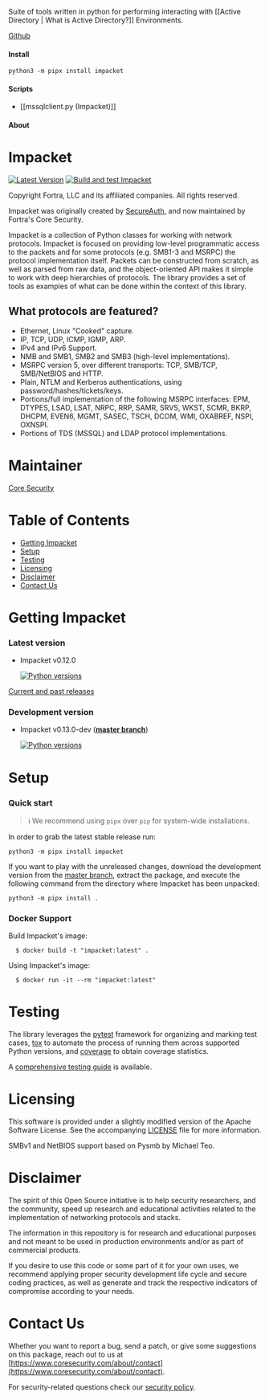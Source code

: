 
Suite of tools written in python for performing interacting with [[Active Directory | What is Active Directory?]] Environments.

[Github](https://github.com/fortra/impacket)

#### Install
```
python3 -m pipx install impacket
```
#### Scripts
 - [[mssqlclient.py (Impacket)]]






#### About

# Impacket

[](https://github.com/fortra/impacket#impacket)

[![Latest Version](https://camo.githubusercontent.com/a087a9f651b619852a7262de6fc2cc1098272f7cc8a7671620ea2ba15285bff9/68747470733a2f2f696d672e736869656c64732e696f2f707970692f762f696d7061636b65742e737667)](https://pypi.python.org/pypi/impacket/) [![Build and test Impacket](https://github.com/fortra/impacket/actions/workflows/build_and_test.yml/badge.svg)](https://github.com/fortra/impacket/actions/workflows/build_and_test.yml)

Copyright Fortra, LLC and its affiliated companies. All rights reserved.

Impacket was originally created by [SecureAuth](https://www.secureauth.com/labs/open-source-tools/impacket), and now maintained by Fortra's Core Security.

Impacket is a collection of Python classes for working with network protocols. Impacket is focused on providing low-level programmatic access to the packets and for some protocols (e.g. SMB1-3 and MSRPC) the protocol implementation itself. Packets can be constructed from scratch, as well as parsed from raw data, and the object-oriented API makes it simple to work with deep hierarchies of protocols. The library provides a set of tools as examples of what can be done within the context of this library.

## What protocols are featured?

[](https://github.com/fortra/impacket#what-protocols-are-featured)

- Ethernet, Linux "Cooked" capture.
- IP, TCP, UDP, ICMP, IGMP, ARP.
- IPv4 and IPv6 Support.
- NMB and SMB1, SMB2 and SMB3 (high-level implementations).
- MSRPC version 5, over different transports: TCP, SMB/TCP, SMB/NetBIOS and HTTP.
- Plain, NTLM and Kerberos authentications, using password/hashes/tickets/keys.
- Portions/full implementation of the following MSRPC interfaces: EPM, DTYPES, LSAD, LSAT, NRPC, RRP, SAMR, SRVS, WKST, SCMR, BKRP, DHCPM, EVEN6, MGMT, SASEC, TSCH, DCOM, WMI, OXABREF, NSPI, OXNSPI.
- Portions of TDS (MSSQL) and LDAP protocol implementations.

# Maintainer

[](https://github.com/fortra/impacket#maintainer)

[Core Security](https://www.coresecurity.com/)

# Table of Contents

[](https://github.com/fortra/impacket#table-of-contents)

- [Getting Impacket](https://github.com/fortra/impacket#getting-impacket)
- [Setup](https://github.com/fortra/impacket#setup)
- [Testing](https://github.com/fortra/impacket#testing)
- [Licensing](https://github.com/fortra/impacket#licensing)
- [Disclaimer](https://github.com/fortra/impacket#disclaimer)
- [Contact Us](https://github.com/fortra/impacket#contact-us)

# Getting Impacket

[](https://github.com/fortra/impacket#getting-impacket)

### Latest version

[](https://github.com/fortra/impacket#latest-version)

- Impacket v0.12.0
    
    [![Python versions](https://camo.githubusercontent.com/642b584fa2fc91e64edf3a7cea8c25b4896d8b8fc832cc339d0d3ab2414438ac/68747470733a2f2f696d672e736869656c64732e696f2f707970692f707976657273696f6e732f696d7061636b65742e737667)](https://pypi.python.org/pypi/impacket/)
    

[Current and past releases](https://github.com/fortra/impacket/releases)

### Development version

[](https://github.com/fortra/impacket#development-version)

- Impacket v0.13.0-dev (**[master branch](https://github.com/fortra/impacket/tree/master)**)
    
    [![Python versions](https://camo.githubusercontent.com/b1f02907b8d8e2e126efe58b8e57dc78b04990139f52dd203dc1cb8bde908341/68747470733a2f2f696d672e736869656c64732e696f2f62616467652f707974686f6e2d332e38253230253743253230332e39253230253743253230332e3130253230253743253230332e3131253230253743253230332e31322d626c75652e737667)](https://github.com/fortra/impacket/tree/master)
    

# Setup

[](https://github.com/fortra/impacket#setup)

### Quick start

[](https://github.com/fortra/impacket#quick-start)

> ℹ️ We recommend using `pipx` over `pip` for system-wide installations.

In order to grab the latest stable release run:

```
python3 -m pipx install impacket
```

If you want to play with the unreleased changes, download the development version from the [master branch](https://github.com/fortra/impacket/tree/master), extract the package, and execute the following command from the directory where Impacket has been unpacked:

```
python3 -m pipx install .
```

### Docker Support

[](https://github.com/fortra/impacket#docker-support)

Build Impacket's image:

```
  $ docker build -t "impacket:latest" .
```

Using Impacket's image:

```
  $ docker run -it --rm "impacket:latest"
```

# Testing

[](https://github.com/fortra/impacket#testing)

The library leverages the [pytest](https://docs.pytest.org/) framework for organizing and marking test cases, [tox](https://tox.readthedocs.io/) to automate the process of running them across supported Python versions, and [coverage](https://coverage.readthedocs.io/) to obtain coverage statistics.

A [comprehensive testing guide](https://github.com/fortra/impacket/blob/master/TESTING.md) is available.

# Licensing

[](https://github.com/fortra/impacket#licensing)

This software is provided under a slightly modified version of the Apache Software License. See the accompanying [LICENSE](https://github.com/fortra/impacket/blob/master/LICENSE) file for more information.

SMBv1 and NetBIOS support based on Pysmb by Michael Teo.

# Disclaimer

[](https://github.com/fortra/impacket#disclaimer)

The spirit of this Open Source initiative is to help security researchers, and the community, speed up research and educational activities related to the implementation of networking protocols and stacks.

The information in this repository is for research and educational purposes and not meant to be used in production environments and/or as part of commercial products.

If you desire to use this code or some part of it for your own uses, we recommend applying proper security development life cycle and secure coding practices, as well as generate and track the respective indicators of compromise according to your needs.

# Contact Us

[](https://github.com/fortra/impacket#contact-us)

Whether you want to report a bug, send a patch, or give some suggestions on this package, reach out to us at [https://www.coresecurity.com/about/contact](https://www.coresecurity.com/about/contact).

For security-related questions check our [security policy](https://github.com/fortra/impacket/blob/master/SECURITY.md).